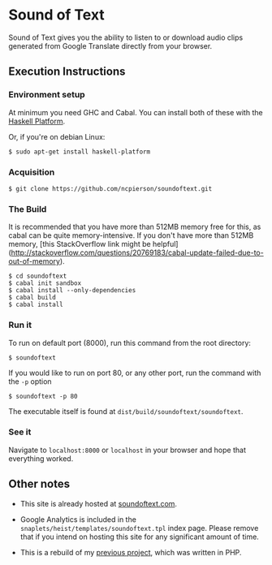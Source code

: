 # Sound of Text

Sound of Text gives you the ability to listen to or download audio clips generated from Google Translate
directly from your browser.

## Execution Instructions

### Environment setup

At minimum you need GHC and Cabal. You can install both of these with the
[Haskell Platform](https://www.haskell.org/platform/).

Or, if you're on debian Linux:

    $ sudo apt-get install haskell-platform

### Acquisition

    $ git clone https://github.com/ncpierson/soundoftext.git

### The Build

It is recommended that you have more than 512MB memory free for this, as cabal can be quite memory-intensive.
If you don't have more than 512MB memory, [this StackOverflow link might be helpful]
(http://stackoverflow.com/questions/20769183/cabal-update-failed-due-to-out-of-memory).

    $ cd soundoftext
    $ cabal init sandbox
    $ cabal install --only-dependencies
    $ cabal build
    $ cabal install

### Run it

To run on default port (8000), run this command from the root directory:

    $ soundoftext

If you would like to run on port 80, or any other port, run the command with the `-p` option

    $ soundoftext -p 80

The executable itself is found at `dist/build/soundoftext/soundoftext`.

### See it

Navigate to `localhost:8000` or `localhost` in your browser and hope that everything worked.

## Other notes

- This site is already hosted at [soundoftext.com](http://soundoftext.com).

- Google Analytics is included in the `snaplets/heist/templates/soundoftext.tpl` index page. Please remove that
  if you intend on hosting this site for any significant amount of time.

- This is a rebuild of my [previous project](https://github.com/ncpierson/soundoftext-old), which was written in PHP.
